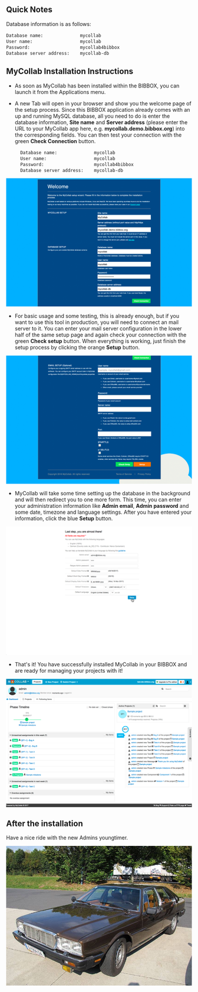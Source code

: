 ## Quick Notes

Database information is as follows:

```
Database name:              mycollab
User name:                  mycollab
Password:                   mycollab4bibbox
Database server address:    mycollab-db
```


## MyCollab Installation Instructions 

* As soon as MyCollab has been installed within the BIBBOX, you can launch it from the Applications menu.

* A new Tab will open in your browser and show you the welcome page of the setup process. Since this BIBBOX application already comes with an up and running MySQL database, all you need to do is enter the database information, **Site name** and **Server address** (please enter the URL to your MyCollab app here, e.g. **mycollab.demo.bibbox.org**) into the corresponding fields. You can then test your connection with the green **Check Connection** button.

        Database name:              mycollab
        User name:                  mycollab
        Password:                   mycollab4bibbox
        Database server address:    mycollab-db
        
![SCREEN1](screen-01.png)

* For basic usage and some testing, this is already enough, but if you want to use this tool in production, you will need to connect an mail server to it. You can enter your mail server configuration in the lower half of the same setup page and again check your connection with the green **Check setup** button. When everything is working, just finish the setup process by clicking the orange **Setup** button.

![SCREEN2](screen-02.png)

* MyCollab will take some time setting up the database in the background and will then redirect you to one more form. This time, you can enter your administration information like **Admin email**, **Admin password** and some date, timezone and language settings. After you have entered your information, click the blue **Setup** button.

![SCREEN3](screen-03.png)

* That's it! You have successfully installed MyCollab in your BIBBOX and are ready for managing your projects with it!

![SCREEN4](screen-04.png)


## After the installation

Have a nice ride with the new Admins youngtimer.

![FINAL](install-screen-final.jpg)